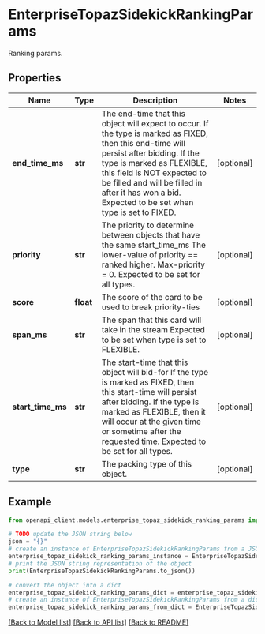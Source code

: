 # EnterpriseTopazSidekickRankingParams

Ranking params.

## Properties

Name | Type | Description | Notes
------------ | ------------- | ------------- | -------------
**end_time_ms** | **str** | The end-time that this object will expect to occur. If the type is marked as FIXED, then this end-time will persist after bidding. If the type is marked as FLEXIBLE, this field is NOT expected to be filled and will be filled in after it has won a bid. Expected to be set when type is set to FIXED. | [optional] 
**priority** | **str** | The priority to determine between objects that have the same start_time_ms The lower-value of priority &#x3D;&#x3D; ranked higher. Max-priority &#x3D; 0. Expected to be set for all types. | [optional] 
**score** | **float** | The score of the card to be used to break priority-ties | [optional] 
**span_ms** | **str** | The span that this card will take in the stream Expected to be set when type is set to FLEXIBLE. | [optional] 
**start_time_ms** | **str** | The start-time that this object will bid-for If the type is marked as FIXED, then this start-time will persist after bidding. If the type is marked as FLEXIBLE, then it will occur at the given time or sometime after the requested time. Expected to be set for all types. | [optional] 
**type** | **str** | The packing type of this object. | [optional] 

## Example

```python
from openapi_client.models.enterprise_topaz_sidekick_ranking_params import EnterpriseTopazSidekickRankingParams

# TODO update the JSON string below
json = "{}"
# create an instance of EnterpriseTopazSidekickRankingParams from a JSON string
enterprise_topaz_sidekick_ranking_params_instance = EnterpriseTopazSidekickRankingParams.from_json(json)
# print the JSON string representation of the object
print(EnterpriseTopazSidekickRankingParams.to_json())

# convert the object into a dict
enterprise_topaz_sidekick_ranking_params_dict = enterprise_topaz_sidekick_ranking_params_instance.to_dict()
# create an instance of EnterpriseTopazSidekickRankingParams from a dict
enterprise_topaz_sidekick_ranking_params_from_dict = EnterpriseTopazSidekickRankingParams.from_dict(enterprise_topaz_sidekick_ranking_params_dict)
```
[[Back to Model list]](../README.md#documentation-for-models) [[Back to API list]](../README.md#documentation-for-api-endpoints) [[Back to README]](../README.md)


